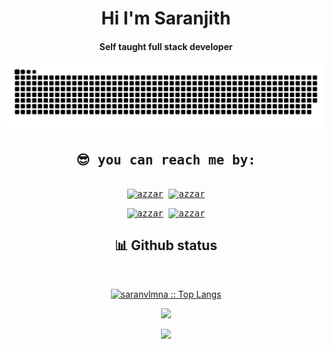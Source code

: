 
<div align="center">
<h1 align="center">Hi I'm Saranjith </h1>
<h4 align="center">Self taught full stack developer</h4>
</div>

<div align="center">
  <a href="https://github.com/saranvlmna">
  <img  src="https://github.com/1999AZZAR/1999AZZAR/blob/main/resources/img/grid-snake.svg"
       alt="snake" /></a>
</div>

  <samp>
    <h2 align="center">😎 you can reach me by:</h2>
    <p align="center">
      <br/>
      <a href="https://www.linkedin.com/in/saranvlmna/"
       target="blank"><img align="center"
         src="https://img.shields.io/badge/linkedin-%231DA1F2.svg?style=for-the-badge&logo=linkedin&logoColor=white"
         alt="azzar" height="30"/></a>
      <a href="https://mailto:saranvlmna@gmail.com" target="blank"><img align="center"
         src="https://img.shields.io/badge/gmail-EA4335.svg?style=for-the-badge&logo=gmail&logoColor=white"
         alt="azzar" height="30"/></a>
    </p>

  <p align="center">
      <a href="https://www.instagram.com/isjith/" target="blank"><img align="center"
         src="https://img.shields.io/badge/instagram-%23E4405F.svg?style=for-the-badge&logo=Instagram&logoColor=white"
         alt="azzar" height="30"/></a>
      <a href="https://twitter.com/saran_vlmna" target="blank"><img align="center"
         src="https://img.shields.io/badge/twitter-1DA1F2.svg?style=for-the-badge&logo=twitter&logoColor=white"
         alt="azzar" height="30"/></a>
      <br>
    </p>
  </samp>
  <div>
    <h2 align="center"> 📊 Github status </h2>
      <br/>
        <p align="center">
          <a href="https://github.com/saranvlmna">
          <img src="https://github-readme-stats.vercel.app/api/top-langs/?username=saranvlmna&langs_count=6&theme=gruvbox&layout=compact&hide_border=true" alt="saranvlmna :: Top Langs" /></a>
        </p>
        <p align="center">
          <a href="https://github.com/saranvlmna">
          <img width="49.5%" src="https://github-readme-stats.vercel.app/api?username=saranvlmna&show_icons=true&theme=gruvbox&hide_border=true" />
  </div>
  <p align="center">
          <a href="https://github.com/saranvlmna">
          <img src="https://skillicons.dev/icons?i=js,ts,nodejs,express,nestjs,mongodb,postgres,flutter" /></a>
        </p>
